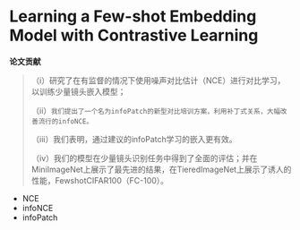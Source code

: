 # Learning a Few-shot Embedding Model with Contrastive Learning

**论文贡献**

> （i）研究了在有监督的情况下使用噪声对比估计（NCE）进行对比学习，以训练少量镜头嵌入模型；
>
> （ii）``我们提出了一个名为infoPatch的新型对比培训方案，利用补丁式关系，大幅改善流行的infoNCE。``
>
> （iii）我们表明，通过建议的infoPatch学习的嵌入更有效。
>
> （iv）我们的模型在少量镜头识别任务中得到了全面的评估；并在MiniImageNet上展示了最先进的结果，在TieredImageNet上展示了诱人的性能，FewshotCIFAR100（FC-100）。

- NCE
- infoNCE
- infoPatch
